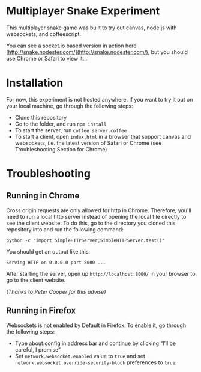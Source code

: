 # Multiplayer Snake Experiment

This multiplayer snake game was built to try out canvas, node.js with websockets, and coffeescript.

You can see a socket.io based version in action here [http://snake.nodester.com/](http://snake.nodester.com/), but you should use Chrome or Safari to view it...

# Installation

For now, this experiment is not hosted anywhere. If you want to try it out on your local machine, go through the following steps:

* Clone this repository
* Go to the folder, and run `npm install`
* To start the server, run `coffee server.coffee`
* To start a client, open `index.html` in a browser that support canvas and websockets, i.e. the latest version of Safari or Chrome (see Troubleshooting Section for Chrome)

# Troubleshooting

## Running in Chrome

Cross origin requests are only allowed for http in Chrome. Therefore, you'll need to run a local http server instead of opening the local file directly to see the client website. To do this, go to the directory you cloned this repository into and run the following command:

	python -c "import SimpleHTTPServer;SimpleHTTPServer.test()"
	
You should get an output like this:

	Serving HTTP on 0.0.0.0 port 8000 ...
	
After starting the server, open up `http://localhost:8000/` in your browser to go to the client website.

*(Thanks to Peter Cooper for this advise)*

## Running in Firefox

Websockets is not enabled by Default in Firefox. To enable it, go through the following steps:

* Type about:config in address bar and continue by clicking “I’ll be careful, I promise”
* Set `network.websocket.enabled`  value to `true` and set `network.websocket.override-security-block` preferences to `true`.
